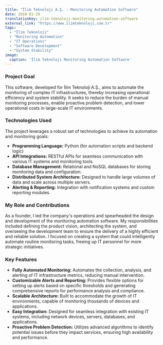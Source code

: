 ```yaml
---
title: "İlim Teknoloji A.Ş. - Monitoring Automation Software"
date: 2018-01-29
translationKey: ilim-teknoloji-monitoring-automation-software
external_link: "https://www.ilimteknoloji.com.tr"
tags:
  - "İlim Teknoloji"
  - "Monitoring Automation"
  - "IT Operations"
  - "Software Development"
  - "System Stability"
image:
  caption: 'İlim Teknoloji Monitoring Automation Software'
---
```


### Project Goal
This software, developed for İlim Teknoloji A.Ş., aims to automate the monitoring of complex IT infrastructures, thereby increasing operational efficiency and system stability. It seeks to reduce the burden of manual monitoring processes, enable proactive problem detection, and lower operational costs in large-scale IT environments.

### Technologies Used
The project leverages a robust set of technologies to achieve its automation and monitoring goals:
- **Programming Language:** Python (for automation scripts and backend logic)
- **API Integrations:** RESTful APIs for seamless communication with various IT systems and monitoring tools.
- **Database Management:** Relational and NoSQL databases for storing monitoring data and configuration.
- **Distributed System Architecture:** Designed to handle large volumes of data and scale across multiple servers.
- **Alerting & Reporting:** Integration with notification systems and custom reporting modules.

### My Role and Contributions
As a founder, I led the company's operations and spearheaded the design and development of the monitoring automation software. My responsibilities included defining the product vision, architecting the system, and overseeing the development team to ensure the delivery of a highly efficient and reliable solution. I focused on creating a system that could intelligently automate routine monitoring tasks, freeing up IT personnel for more strategic initiatives.

### Key Features
- **Fully Automated Monitoring:** Automates the collection, analysis, and alerting of IT infrastructure metrics, reducing manual intervention.
- **Customizable Alerts and Reporting:** Provides flexible options for setting up alerts based on specific thresholds and generating comprehensive reports for performance analysis and compliance.
- **Scalable Architecture:** Built to accommodate the growth of IT environments, capable of monitoring thousands of devices and applications.
- **Easy Integration:** Designed for seamless integration with existing IT systems, including network devices, servers, databases, and applications.
- **Proactive Problem Detection:** Utilizes advanced algorithms to identify potential issues before they impact services, ensuring high availability and performance.
